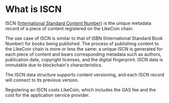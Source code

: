 # What is ISCN

ISCN ([International Standard Content Number](https://iscn.io/)) is the unique metadata record of a piece of content registered on the LikeCoin chain.&#x20;

The use case of ISCN is similar to that of ISBN (International Standard Book Number) for books being published. The process of publishing content to the LikeCoin chain is more or less the same: a unique ISCN is generated for each piece of content and bears corresponding metadata such as authors, publication date, copyright licenses, and the digital fingerprint. ISCN data is immutable due to blockchain's characteristics.

The ISCN data structure supports content versioning, and each ISCN record will connect to its previous version.

Registering an ISCN costs LikeCoin, which includes the GAS fee and the cost for the application service provider.
